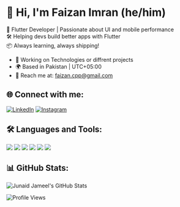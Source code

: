 # 👋 Hi, I'm Faizan Imran (he/him)

🚀 Flutter Developer | Passionate about UI and mobile performance  
🛠️ Helping devs build better apps with Flutter  
📦 Always learning, always shipping!

- 💼 Working on Technologies or diffrent projects
- 🌍 Based in Pakistan | UTC+05:00  
- 📧 Reach me at: [faizan.cpp@gmail.com](mailto:faizan.cpp@gmail.com)

## 🌐 Connect with me:
[![LinkedIn](https://img.shields.io/badge/LinkedIn-blue?logo=linkedin)](https://www.linkedin.com/in/your-profile)
[![Instagram](https://img.shields.io/badge/Instagram-pink?logo=instagram)](https://www.instagram.com/yourprofile)

## 🛠️ Languages and Tools:
<img src="https://img.shields.io/badge/Flutter-02569B?style=for-the-badge&logo=flutter&logoColor=white"/>
<img src="https://img.shields.io/badge/Dart-0175C2?style=for-the-badge&logo=dart&logoColor=white"/>
<img src="https://img.shields.io/badge/Firebase-ffca28?style=for-the-badge&logo=firebase&logoColor=black"/>
<img src="https://img.shields.io/badge/GitHub-100000?style=for-the-badge&logo=github&logoColor=white"/>
<img src="https://img.shields.io/badge/AdobeXD-ff61f6?style=for-the-badge&logo=adobexd&logoColor=white"/>
<img src="https://img.shields.io/badge/VSCode-007ACC?style=for-the-badge&logo=visual-studio-code&logoColor=white"/>

## 📊 GitHub Stats:
![Junaid Jameel's GitHub Stats](https://github-readme-stats.vercel.app/api?username=junaidjameel&show_icons=true&theme=github_dark)

![Profile Views](https://komarev.com/ghpvc/?username=junaidjameel&color=blue)

